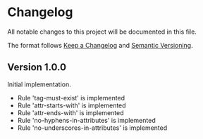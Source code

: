 # Changelog

All notable changes to this project will be documented in this file.

The format follows [Keep a Changelog](https://keepachangelog.com/en/1.0.0/)
and [Semantic Versioning](https://semver.org/).

## Version 1.0.0

Initial implementation.

- Rule 'tag-must-exist' is implemented
- Rule 'attr-starts-with' is implemented
- Rule 'attr-ends-with' is implemented
- Rule 'no-hyphens-in-attributes' is implemented
- Rule 'no-underscores-in-attributes' is implemented
